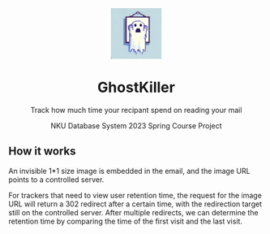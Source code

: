 <p align="center">
  <img src="resources/icon.jpeg" alt="icon" width="100" height="100" align="center"/>
</p>

<h1 align="center">GhostKiller</h1>

<div align="center">
  
  Track how much time your recipant spend on reading your mail
  
  NKU Database System 2023 Spring Course Project
  
</div>

## How it works

An invisible 1*1 size image is embedded in the email, and the image URL points to a controlled server.

For trackers that need to view user retention time, the request for the image URL will return a 302 redirect after a certain time, with the redirection target still on the controlled server. After multiple redirects, we can determine the retention time by comparing the time of the first visit and the last visit.
